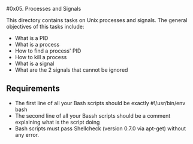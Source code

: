 #0x05. Processes and Signals

This directory contains tasks on Unix processes and signals. The general objectives of this tasks include:
* What is a PID
* What is a process
* How to find a process' PID
* How to kill a process
* What is a signal
* What are the 2 signals that cannot be ignored

## Requirements
* The first line of all your Bash scripts should be exactly #!/usr/bin/env bash
* The second line of all your Bassh scripts should be a comment explaining what is the script doing
* Bash scripts must pass Shellcheck (version 0.7.0 via apt-get) without any error.
